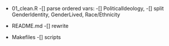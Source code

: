 - 01_clean.R
    -[] parse ordered vars: 
        -[] PoliticalIdeology, 
    -[] split GenderIdentity, GenderLived, Race/Ethnicity
    
- README.md
    -[] rewrite

- Makefiles
    -[] scripts
    